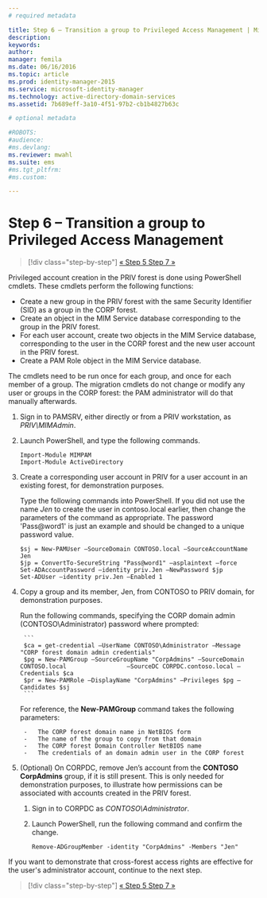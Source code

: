 ```yaml
---
# required metadata

title: Step 6 – Transition a group to Privileged Access Management | Microsoft Identity Manager
description:
keywords:
author:
manager: femila
ms.date: 06/16/2016
ms.topic: article
ms.prod: identity-manager-2015
ms.service: microsoft-identity-manager
ms.technology: active-directory-domain-services
ms.assetid: 7b689eff-3a10-4f51-97b2-cb1b4827b63c

# optional metadata

#ROBOTS:
#audience:
#ms.devlang:
ms.reviewer: mwahl
ms.suite: ems
#ms.tgt_pltfrm:
#ms.custom:

---
```


# Step 6 – Transition a group to Privileged Access Management

>[!div class="step-by-step"]
[« Step 5 ](step-5-establish-trust-between-priv-corp-forests.md)
[Step 7 »](step-elevate-user-access.md)

Privileged account creation in the PRIV forest is done using PowerShell cmdlets. These cmdlets perform the following functions:

- Create a new group in the PRIV forest with the same Security Identifier (SID) as a group in the CORP forest.  
- Create an object in the MIM Service database corresponding to the group in the PRIV forest.  
- For each user account, create two objects in the MIM Service database, corresponding to the user in the CORP forest and the new user account in the PRIV forest.  
- Create a PAM Role object in the MIM Service database.  

The cmdlets need to be run once for each group, and once for each member of a group. The migration cmdlets do not change or modify any user or groups in the CORP forest: the PAM administrator will do that manually afterwards.

1. Sign in to PAMSRV, either directly or from a PRIV workstation, as *PRIV\MIMAdmin*.

2.  Launch PowerShell, and type the following commands.

    ```
    Import-Module MIMPAM
    Import-Module ActiveDirectory
    ```

3.  Create a corresponding user account in PRIV for a user account in an existing forest, for demonstration purposes.

    Type the following commands into PowerShell.  If you did not use the name *Jen* to create the user in contoso.local earlier, then change the parameters of the command as appropriate. The password 'Pass@word1' is just an example and should be changed to a unique password value.

    ```
    $sj = New-PAMUser –SourceDomain CONTOSO.local –SourceAccountName Jen
    $jp = ConvertTo-SecureString "Pass@word1" –asplaintext –force
    Set-ADAccountPassword –identity priv.Jen –NewPassword $jp
    Set-ADUser –identity priv.Jen –Enabled 1
    ```

4. Copy a group and its member, Jen, from CONTOSO to PRIV domain, for demonstration purposes.

    Run the following commands, specifying the CORP domain admin (CONTOSO\Administrator) password where prompted:

        ```
        $ca = get-credential –UserName CONTOSO\Administrator –Message "CORP forest domain admin credentials"
        $pg = New-PAMGroup –SourceGroupName "CorpAdmins" –SourceDomain CONTOSO.local                 –SourceDC CORPDC.contoso.local –Credentials $ca
        $pr = New-PAMRole –DisplayName "CorpAdmins" –Privileges $pg –Candidates $sj
        ```

    For reference, the **New-PAMGroup** command takes the following parameters:

        -   The CORP forest domain name in NetBIOS form  
        -   The name of the group to copy from that domain  
        -   The CORP forest Domain Controller NetBIOS name  
        -   The credentials of an domain admin user in the CORP forest  

5.  (Optional) On CORPDC, remove Jen’s account from the **CONTOSO CorpAdmins** group, if it is still present.  This is only needed for demonstration purposes, to illustrate how permissions can be associated with accounts created in the PRIV forest.

    1.  Sign in to CORPDC as *CONTOSO\Administrator*.

    2.  Launch PowerShell, run the following command and confirm the change.

        ```
        Remove-ADGroupMember -identity "CorpAdmins" -Members "Jen"
        ```


If you want to demonstrate that cross-forest access rights are effective for the user's administrator account, continue to the next step.

>[!div class="step-by-step"]
[« Step 5 ](step-5-establish-trust-between-priv-corp-forests.md)
[Step 7 »](step-7-elevate-user-access.md)
